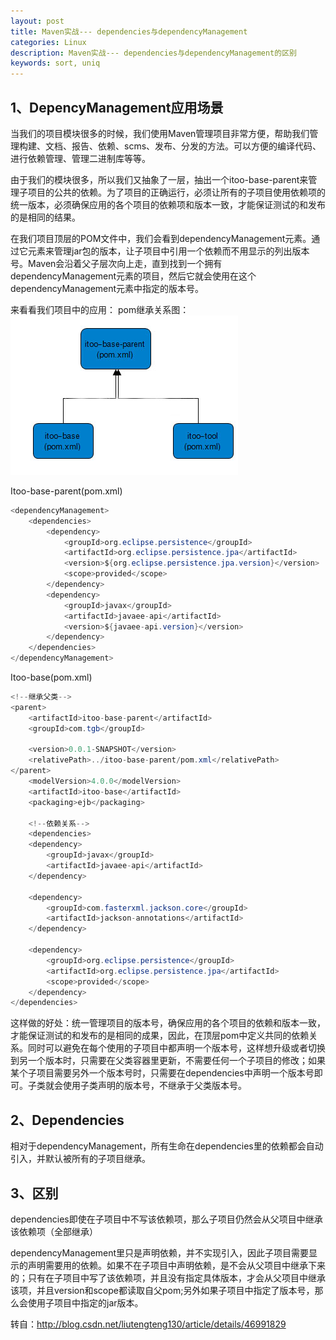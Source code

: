 ```yaml
---
layout: post
title: Maven实战--- dependencies与dependencyManagement
categories: Linux
description: Maven实战--- dependencies与dependencyManagement的区别
keywords: sort, uniq
---
```

## 1、DepencyManagement应用场景
当我们的项目模块很多的时候，我们使用Maven管理项目非常方便，帮助我们管理构建、文档、报告、依赖、scms、发布、分发的方法。可以方便的编译代码、进行依赖管理、管理二进制库等等。

由于我们的模块很多，所以我们又抽象了一层，抽出一个itoo-base-parent来管理子项目的公共的依赖。为了项目的正确运行，必须让所有的子项目使用依赖项的统一版本，必须确保应用的各个项目的依赖项和版本一致，才能保证测试的和发布的是相同的结果。
         
在我们项目顶层的POM文件中，我们会看到dependencyManagement元素。通过它元素来管理jar包的版本，让子项目中引用一个依赖而不用显示的列出版本号。Maven会沿着父子层次向上走，直到找到一个拥有dependencyManagement元素的项目，然后它就会使用在这个dependencyManagement元素中指定的版本号。
 
来看看我们项目中的应用：
                                                                                              pom继承关系图：
![Alt text](https://github.com/gongenbo/gongenbo.github.io/raw/master/img/linux/20170924_mvn.jpeg)    

Itoo-base-parent(pom.xml)

```java
<dependencyManagement>  
    <dependencies>  
        <dependency>  
            <groupId>org.eclipse.persistence</groupId>  
            <artifactId>org.eclipse.persistence.jpa</artifactId>  
            <version>${org.eclipse.persistence.jpa.version}</version>  
            <scope>provided</scope>  
        </dependency>  
        <dependency>  
            <groupId>javax</groupId>  
            <artifactId>javaee-api</artifactId>  
            <version>${javaee-api.version}</version>  
        </dependency>  
    </dependencies>  
</dependencyManagement>  
```                    
Itoo-base(pom.xml)     

```java
<!--继承父类-->  
<parent>  
    <artifactId>itoo-base-parent</artifactId>  
    <groupId>com.tgb</groupId>  
  
    <version>0.0.1-SNAPSHOT</version>  
    <relativePath>../itoo-base-parent/pom.xml</relativePath>  
</parent>  
    <modelVersion>4.0.0</modelVersion>  
    <artifactId>itoo-base</artifactId>  
    <packaging>ejb</packaging>  
      
    <!--依赖关系-->  
    <dependencies>  
    <dependency>  
        <groupId>javax</groupId>  
        <artifactId>javaee-api</artifactId>  
    </dependency>  
      
    <dependency>  
        <groupId>com.fasterxml.jackson.core</groupId>  
        <artifactId>jackson-annotations</artifactId>  
    </dependency>  
      
    <dependency>  
        <groupId>org.eclipse.persistence</groupId>  
        <artifactId>org.eclipse.persistence.jpa</artifactId>  
        <scope>provided</scope>  
    </dependency>  
</dependencies>  
```               

这样做的好处：统一管理项目的版本号，确保应用的各个项目的依赖和版本一致，才能保证测试的和发布的是相同的成果，因此，在顶层pom中定义共同的依赖关系。同时可以避免在每个使用的子项目中都声明一个版本号，这样想升级或者切换到另一个版本时，只需要在父类容器里更新，不需要任何一个子项目的修改；如果某个子项目需要另外一个版本号时，只需要在dependencies中声明一个版本号即可。子类就会使用子类声明的版本号，不继承于父类版本号。                          
                                                                                              
## 2、Dependencies

相对于dependencyManagement，所有生命在dependencies里的依赖都会自动引入，并默认被所有的子项目继承。

## 3、区别
dependencies即使在子项目中不写该依赖项，那么子项目仍然会从父项目中继承该依赖项（全部继承）

dependencyManagement里只是声明依赖，并不实现引入，因此子项目需要显示的声明需要用的依赖。如果不在子项目中声明依赖，是不会从父项目中继承下来的；只有在子项目中写了该依赖项，并且没有指定具体版本，才会从父项目中继承该项，并且version和scope都读取自父pom;另外如果子项目中指定了版本号，那么会使用子项目中指定的jar版本。

转自：http://blog.csdn.net/liutengteng130/article/details/46991829